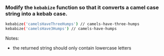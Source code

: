 ### Modify the `kebabize` function so that it converts a camel case string into a kebab case.

```bash
kebabize('camelsHaveThreeHumps') // camels-have-three-humps
kebabize('camelsHave3Humps') // camels-have-humps
```

Notes:
* the returned string should only contain lowercase letters

